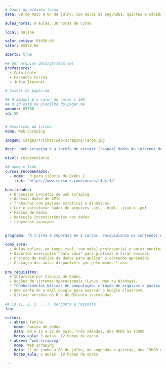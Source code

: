 ```yaml
---
# Dados da próxima turma
data: 08 de maio à 07 de julho, com aulas às segundas, quintas e sábados

aulas_horas: 9 aulas, 30 horas de curso

local: online

valor_antigo: R$950,00
valor: R$855,00

aberto: true

## Ver arquivo data/pt/team.yml
professores:
  - Caio Lente
  - Fernando Corrêa
  - Julio Trecenti

# Coisas do pagar.me

## O amount é o valor do curso x 100
## O id está na planilha do pagar.me
amount: 85500
id: 50


# Descrição da trilha
nome: Web Scraping

imagem: images/trilhas/web-scraping-large.jpg

desc: "Web scraping é a tarefa de extrair (raspar) dados da internet de forma automatizada. A dificuldade de acesso e processamento de dados públicos torna essa prática uma etapa essencial para profissionais da Ciência de Dados. Nessa trilha, você vai aprender diversas ferramentas que o R nos proporciona para **importação e faxina de dados**. A importação de dados começa com a leitura de simples arquivos de texto, passa pela utilização de bancos de dados e é finalizada com ferramentas de raspagem de páginas estáticas e dinâmicas (web scraping). Já a faxina de dados envolve todas as ferramentas para transformar dados brutos em dados organizados, preparado-os para visualização e modelagem. Não se engane: importação e faxina são as tarefas que mais demandam tempo de profissionais da ciência de dados. Fazer isso de forma eficiente é um grande diferencial de mercado."

nivel: intermediário

## nome e link
cursos_recomendados:
  - nome:  R para Ciência de Dados 1
    link: "https://www.curso-r.com/cursos/r4ds-1/"

habilidades:
  - Organizar projetos de web scraping
  - Acessar dados de APIs
  - Trabalhar com páginas estáticas e dinâmicas
  - Ler e estruturar dados de arquivos .xml, .html, .json e .pdf
  - Faxina de dados
  - Detecção inconsistências nos dados
  - tidyverse avançado
  

programa: "A trilha é separada em 2 cursos, encapsulando os conteúdos em jornadas que amplificam a construção do conhecimento. O curso de Web Scraping acontecerá às segundas e quintas das 19h00 às 22h00, com exceção de feriados e emendas. O curso de Faxina de Dados acontecerá aos sábados."
    
como_sera: 
  - Aulas online, em tempo real, com um(a) professor(a) e um(a) monitor(a).
  - Diversos exercícios “para casa” para praticar e tirar dúvidas.
  - Projeto de análise de dados para aplicar o conteúdo aprendido.
  - Gravação das aulas disponíveis por pelo menos 1 ano.
  
pre_requisitos: 
  - Interesse por Ciência de Dados.
  - Noções de sistemas operacionais (Linux, Mac ou Windows).
  - "Conhecimentos básicos de computação: criação de arquivos e pastas, instalação de programas, navegação na internet."
  - Uma conta de e-mail Google para acessar o Google Classroom.
  - Últimas versões do R e do RStudio instaladas.
  
## id (1, 2, 3, ...), pergunta e resposta
faq:

cursos:
  - abrev: faxina
    nome: Faxina de dados
    data: 08 e 15 e 22 de maio, três sábados, das 9h00 às 13h00
    horas_aula: 3 aulas, 12 horas de curso
  - abrev: "web-scraping"
    nome: Web scraping
    data: 21 de junho a 08 de julho, às segundas e quintas, das 19h00 às 22h00
    horas_aula: 6 aulas, 18 horas de curso
  
---
```


